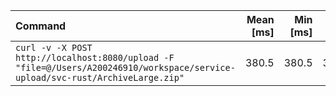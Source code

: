 | Command | Mean [ms] | Min [ms] | Max [ms] | Relative |
|:---|---:|---:|---:|---:|
| `curl -v -X POST http://localhost:8080/upload -F "file=@/Users/A200246910/workspace/service-upload/svc-rust/ArchiveLarge.zip"` | 380.5 | 380.5 | 380.5 | 1.00 |
